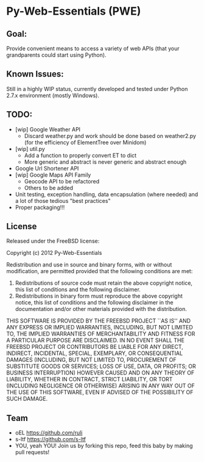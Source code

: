 # Py-Web-Essentials (PWE)

## Goal:

Provide convenient means to access a variety of web APIs (that your grandparents could start using Python).

## Known Issues:

Still in a highly WIP status, currently developed and tested under Python 2.7.x environment (mostly Windows).

## TODO:

* [wip] Google Weather API
  * Discard weather.py and work should be done based on weather2.py (for the efficiency of ElementTree over Minidom)
* [wip] util.py
  * Add a function to properly convert ET to dict
  * More generic and abstract is never generic and abstract enough
* Google Url Shortener API
* [wip] Google Maps API Family
  * Geocode API to be refactored
  * Others to be added
* Unit testing, exception handling, data encapsulation (where needed) and a lot of those tedious "best practices"
* Proper packaging!!!

## License

Released under the FreeBSD license:

Copyright (c) 2012 Py-Web-Essentials

Redistribution and use in source and binary forms, with or without modification, are permitted provided that the following conditions are met:

1. Redistributions of source code must retain the above copyright notice, this list of conditions and the following disclaimer.
2. Redistributions in binary form must reproduce the above copyright notice, this list of conditions and the following disclaimer in the documentation and/or other materials provided with the distribution.

THIS SOFTWARE IS PROVIDED BY THE FREEBSD PROJECT ``AS IS'' AND ANY EXPRESS OR IMPLIED WARRANTIES, INCLUDING, BUT NOT LIMITED TO, THE IMPLIED WARRANTIES OF MERCHANTABILITY AND FITNESS FOR A PARTICULAR PURPOSE ARE DISCLAIMED. IN NO EVENT SHALL THE FREEBSD PROJECT OR CONTRIBUTORS BE LIABLE FOR ANY DIRECT, INDIRECT, INCIDENTAL, SPECIAL, EXEMPLARY, OR CONSEQUENTIAL DAMAGES (INCLUDING, BUT NOT LIMITED TO, PROCUREMENT OF SUBSTITUTE GOODS OR SERVICES; LOSS OF USE, DATA, OR PROFITS; OR BUSINESS INTERRUPTION) HOWEVER CAUSED AND ON ANY THEORY OF LIABILITY, WHETHER IN CONTRACT, STRICT LIABILITY, OR TORT (INCLUDING NEGLIGENCE OR OTHERWISE) ARISING IN ANY WAY OUT OF THE USE OF THIS SOFTWARE, EVEN IF ADVISED OF THE POSSIBILITY OF SUCH DAMAGE.

## Team

* oEL <https://github.com/ruli>
* s-ltf <https://github.com/s-ltf>
* YOU, yeah YOU! Join us by forking this repo, feed this baby by making pull requests!